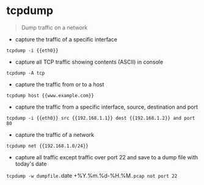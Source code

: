 # tcpdump

> Dump traffic on a network

- capture the traffic of a specific interface

`tcpdump -i {{eth0}}`

- capture all TCP traffic showing contents (ASCII) in console

`tcpdump -A tcp`

- capture the traffic from or to a host

`tcpdump host {{www.example.com}}`

- capture the traffic from a specific interface, source, destination and port

`tcpdump -i {{eth0}} src {{192.168.1.1}} dest {{192.168.1.2}} and port 80`

- capture the traffic of a network

`tcpdump net {{192.168.1.0/24}}`

- capture all traffic except traffic over port 22 and save to a dump file with today's date

`tcpdump -w dumpfile.`date +%Y.%m.%d-%H.%M`.pcap not port 22`

